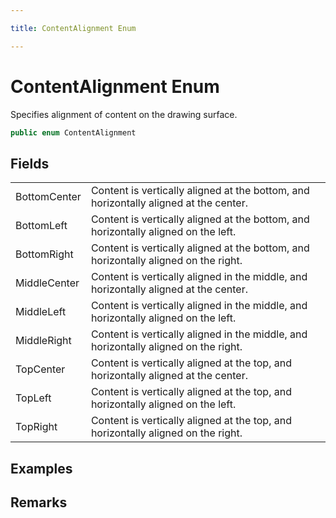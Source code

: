 ```yaml
---

title: ContentAlignment Enum

---
```


# ContentAlignment Enum

Specifies alignment of content on the drawing surface.

```csharp
public enum ContentAlignment 
```

## Fields

<table>
<tr><td>BottomCenter</td><td>Content is vertically aligned at the bottom, and horizontally aligned at the center.</td></tr>
<tr><td>BottomLeft</td><td>Content is vertically aligned at the bottom, and horizontally aligned on the left.</td></tr>
<tr><td>BottomRight</td><td>Content is vertically aligned at the bottom, and horizontally aligned on the right.</td></tr>
<tr><td>MiddleCenter</td><td>Content is vertically aligned in the middle, and horizontally aligned at the center.</td></tr>
<tr><td>MiddleLeft</td><td>Content is vertically aligned in the middle, and horizontally aligned on the left.</td></tr>
<tr><td>MiddleRight</td><td>Content is vertically aligned in the middle, and horizontally aligned on the right.</td></tr>
<tr><td>TopCenter</td><td>Content is vertically aligned at the top, and horizontally aligned at the center.</td></tr>
<tr><td>TopLeft</td><td>Content is vertically aligned at the top, and horizontally aligned on the left.</td></tr>
<tr><td>TopRight</td><td>Content is vertically aligned at the top, and horizontally aligned on the right.</td></tr>
</table>

<!-- Only change content below this line, anything above this line will be lost when regenerated. -->

## Examples

## Remarks

